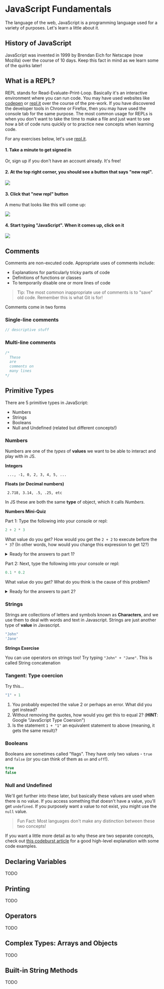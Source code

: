 # JavaScript Fundamentals

The language of the web, JavaScript is a programming language used for a variety of purposes. Let's learn a little about it.

## History of JavaScript

JavaScript was invented in 1999 by Brendan Eich for Netscape (now Mozilla) over the course of 10 days. Keep this fact in mind as we learn some of the quirks later!

## What is a REPL?

REPL stands for Read-Evaluate-Print-Loop. Basically it's an interactive environment where you can run code. You may have used websites like [codepen](https://codepen.io/) or [repl.it](https://repl.it/) over the course of the pre-work. If you have discovered the developer tools in Chrome or Firefox, then you may have used the console tab for the same purpose. The most common usage for REPLs is when you don't want to take the time to make a file and just want to see how a bit of code runs quickly or to practice new concepts when learning code. 

For any exercises below, let's use [repl.it](https://repl.it/). 

#### 1. Take a minute to get signed in

Or, sign up if you don't have an account already. It's free!

#### 2. At the top right corner, you should see a button that says "new repl". 

![](https://res.cloudinary.com/briezh/image/upload/v1583773053/Screen_Shot_2020-03-09_at_9.56.56_AM_sa7pu9.png)

#### 3. Click that "new repl" button 

A menu that looks like this will come up:

![](https://res.cloudinary.com/briezh/image/upload/c_scale,w_305/v1583773147/Screen_Shot_2020-03-09_at_9.58.46_AM_irzf1z.png)

#### 4. Start typing "JavaScript". When it comes up, click on it

![](https://res.cloudinary.com/briezh/image/upload/c_scale,w_296/v1583774044/Screen_Shot_2020-03-09_at_10.13.37_AM_tow1hi.png)

## Comments

Comments are non-excuted code. Appropriate uses of comments include:

* Explanations for particularly tricky parts of code
* Definitions of functions or classes
* To temporarily disable one or more lines of code

> Tip: The most common inappropriate use of comments is to "save" old code. Remember this is what Git is for!

Comments come in two forms

### Single-line comments

```js
// descriptive stuff
```
### Multi-line comments

```js
/*
  These
  are
  comments on
  many lines
*/

```

## Primitive Types

There are 5 primitive types in JavaScript:

* Numbers
* Strings
* Booleans
* Null and Undefined (related but different concepts!)

### Numbers

Numbers are one of the *types* of **values** we want to be able to interact and play with in JS.

**Integers**

```
 ..., -1, 0, 2, 3, 4, 5, ...
```

**Floats (or Decimal numbers)**

```
 2.718, 3.14, .5, .25, etc
```

In JS these are both the same **type** of object, which it calls *Numbers*.

**Numbers Mini-Quiz**

Part 1: Type the following into your console or repl:

```js
2 + 2 * 3
```

What value do you get?
How would you get the `2 + 2` to execute before the `* 3`? (In other words, how would you change this expression to get 12?)

<details>
  <summary>Ready for the answers to part 1?</summary>
  <br />
  Just like in math, parentheses can be used to provide guidance for order of operations. We sincerely hope we aren't dredging up weird junior high memories by invoking the name PEMDAS (or Please Excuse My Dear Aunt Sally), which tell you among other things that items within parentheses are evaluated before other operators.
  <br /><br />
  So, in summary, we can get the result 12 by doing the following: `(2 + 2) * 3`. Try it out!
</details>

Part 2: Next, type the following into your console or repl:

```js
0.1 * 0.2 
```

What value do you get? 
What do you think is the cause of this problem?

<details>
  <summary>Ready for the answers to part 2?</summary>
  <br />
  0.1 * 0.2 = 0.020000000000000004
  <br /><br />
  You may be wondering what's going on. It turns out that this is caused by a floating point rounding error. While the vast majority of programming languages would simply round it off and clean this up for you, JavaScript just leaves you to have fun with this weird quirk.
  <br /><br />
  Just in case you ever do have to deal with this issue, read this Stack Overflow article about [how to deal with floating point precision in JavaScript](http://stackoverflow.com/questions/1458633/how-to-deal-with-floating-point-number-precision-in-javascript)
</details>

### Strings

Strings are collections of letters and symbols known as **Characters**, and we use them to deal with words and text in Javascript. Strings are just another type of **value** in Javascript.

```js
"John"
'Jane'
```

**Strings Exercise**

You can use operators on strings too! Try typing `"John" + "Jane"`. This is called String concatenation

### Tangent: Type coercion

Try this...

```js
"1" + 1
```

1. You probably expected the value 2 or perhaps an error. What did you get instead?
1. Without removing the quotes, how would you get this to equal 2? (**HINT**: Google "JavaScript Type Coersion")
1. Is the statement `1 + "1"` an equivalent statement to above (meaning, it gets the same result)?

### Booleans

Booleans are sometimes called "flags". They have only two values - `true` and `false` (or you can think of them as `on` and `off`!).

```js
true
false
```

### Null and Undefined

We'll get further into these later, but basically these values are used when there is no value. If you access something that doesn't have a value, you'll get `undefined`. If you purposely want a value to not exist, you might use the `null` value. 

> Fun Fact: Most languages don't make any distinction between these two concepts!

If you want a little more detail as to why these are two separate concepts, check out [this codeburst article](https://codeburst.io/javascript-whats-the-difference-between-null-undefined-37793b5bfce6) for a good high-level explanation with some code examples.

## Declaring Variables

TODO

## Printing

TODO

## Operators

TODO

## Complex Types: Arrays and Objects

TODO

## Built-in String Methods

TODO
